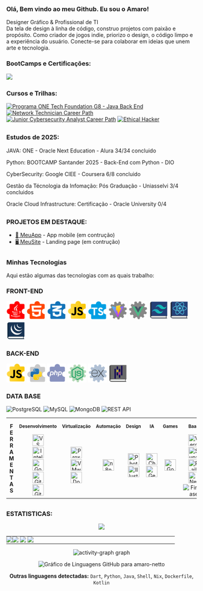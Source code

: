 ### Olá, Bem vindo ao meu Github. Eu sou o Amaro!

Designer Gráfico & Profissional de TI  
Da tela de design à linha de código, construo projetos com paixão e propósito. Como criador de jogos indie, priorizo o design, o código limpo e a experiência do usuário. Conecte-se para colaborar em ideias que unem arte e tecnologia.

### BootCamps e Certificações:

<img src="https://www.wateron.com.br/images/em_breve_2ql34g44.png" height="120"></a>

### Cursos e Trilhas:

[<img src="https://www.alura.com.br/assets/api/programas/oracle-one.svg" height="100" title="Programa ONE Tech Foundation G8 - Java Back End"></a>](https://cursos.alura.com.br/user/amarosilvanetto/program/15/certificate)
[<img src="https://images.credly.com/images/978f88dc-c247-4093-9d39-6efac3651297/image.png" height="100" title="Network Technician Career Path"></a>](https://www.credly.com/badges/838babb7-391d-4ae4-b8ed-d086c1bd6912)
[<img src="https://images.credly.com/images/441578ec-c0f3-46cc-95fc-86b27e90cf4f/image.png" height="100" title="Junior Cybersecurity Analyst Career Path"></a>](https://www.credly.com/badges/e9b9d420-e0dc-4447-95a4-97a30edde6de)
[<img src="https://images.credly.com/images/242902b5-f527-42ad-865e-977c9e1b5b58/image.png" height="100" title="Ethical Hacker"></a>](https://www.credly.com/badges/4b240839-d319-494c-862d-8740fcb2507a)

##

### Estudos de 2025:

JAVA: ONE - Oracle Next Education - Alura 34/34 concluido

Python: BOOTCAMP Santander 2025 - Back-End com Python - DIO

CyberSecurity: Google CIEE - Coursera 6/8 concluido

Gestão da Técnologia da Infomação: Pós Graduação - Uniasselvi 3/4 concluidos

Oracle Cloud Infrastructure: Certificação - Oracle University  0/4

##

### PROJETOS EM DESTAQUE:

- [📱 MeuApp](https://github.com/usuario/) - App mobile (em contrução)
- [🖥️ MeuSite](https://github.com/amaro-netto/) - Landing page (em contrução)

##

### Minhas Tecnologias
Aqui estão algumas das tecnologias com as quais trabalho:


### FRONT-END

<img src="https://raw.githubusercontent.com/amaro-netto/icons/ab607b13d854bfbccdf2e50665dda1b167ff8097/icons/Linguagens/color/java.svg" height="50" title="JAVA"> <img src="https://raw.githubusercontent.com/amaro-netto/icons/34daf2950c378b077a90398837ccb6821c139c69/html.svg" height="50" title="HTML5"> <img src="https://raw.githubusercontent.com/amaro-netto/icons/ab607b13d854bfbccdf2e50665dda1b167ff8097/icons/Linguagens/color/css.svg" height="50" title="CSS3"> <img src="https://raw.githubusercontent.com/amaro-netto/icons/746f87a4f9be226387ce1acee2d3c7d4c2100d6a/icons/Linguagens/color/javascript.svg" height="50" title="JavaScript"> <img src="https://raw.githubusercontent.com/amaro-netto/icons/ab607b13d854bfbccdf2e50665dda1b167ff8097/icons/Linguagens/color/TypeScript.svg" height="50" title="TypeScript"> <img src="https://raw.githubusercontent.com/amaro-netto/icons/746f87a4f9be226387ce1acee2d3c7d4c2100d6a/icons/Frameworks/color/vite.js.svg" height="50" title="Vite.js"> <img src="https://raw.githubusercontent.com/amaro-netto/icons/746f87a4f9be226387ce1acee2d3c7d4c2100d6a/icons/Frameworks/color/vue.js.svg" height="50" title="Vue.js"> <img src="https://raw.githubusercontent.com/amaro-netto/icons/746f87a4f9be226387ce1acee2d3c7d4c2100d6a/icons/Bibliotecas/color/tailwindcss.svg" height="50" title="Tailwind CSS"> <img src="https://raw.githubusercontent.com/amaro-netto/icons/746f87a4f9be226387ce1acee2d3c7d4c2100d6a/icons/Bibliotecas/color/react.svg" height="50" title="React"> <img src="https://raw.githubusercontent.com/amaro-netto/icons/746f87a4f9be226387ce1acee2d3c7d4c2100d6a/icons/Bibliotecas/color/jquery.svg" height="50" title="jQuery">
  
### BACK-END

<img src="https://raw.githubusercontent.com/amaro-netto/icons/746f87a4f9be226387ce1acee2d3c7d4c2100d6a/icons/Linguagens/color/javascript.svg" height="50" title="JavaScript"> <img src="https://raw.githubusercontent.com/amaro-netto/icons/746f87a4f9be226387ce1acee2d3c7d4c2100d6a/icons/Linguagens/color/python.svg" height="50" title="Python"> <img src="https://raw.githubusercontent.com/amaro-netto/icons/746f87a4f9be226387ce1acee2d3c7d4c2100d6a/icons/Linguagens/color/php.svg" height="50" title="PHP"> <img src="https://raw.githubusercontent.com/amaro-netto/icons/746f87a4f9be226387ce1acee2d3c7d4c2100d6a/icons/Frameworks/color/node.js.svg" height="50" title="Node.js"> <img src="https://raw.githubusercontent.com/amaro-netto/icons/746f87a4f9be226387ce1acee2d3c7d4c2100d6a/icons/Frameworks/color/ex.js.svg" height="50" title="Express.js"> <img src="https://raw.githubusercontent.com/amaro-netto/icons/746f87a4f9be226387ce1acee2d3c7d4c2100d6a/icons/Bibliotecas/color/pandas.svg" height="50" title="Pandas">

### DATA BASE

<img src="https://skillicons.dev/icons?i=postgres" height="50" title="PostgreSQL"> <img src="https://skillicons.dev/icons?i=mysql" height="50" title="MySQL"> <img src="https://skillicons.dev/icons?i=mongodb" height="50" title="MongoDB"> <img src="https://img.shields.io/badge/REST-009688?logo=api&logoColor=white" height="50" title="REST API">

  <table>
    <tr>
      <th rowspan="4">F<br>E<br>R<br>R<br>A<br>M<br>E<br>N<br>T<br>A<br>S</small></th>
      <!-- Desenvolvimento -->
      <th style="text-orientation: upright;"><small>Desenvolvimento</small></th>
      <!-- Virtualização -->
      <th style=";"><small>Virtualização</small></th>
      <!-- Automação -->
      <th style=";"><small>Automação</small></th>
      <!-- Design -->
      <th style=";"><small>Design</small></th>
      <!-- IA -->
      <th style=";"><small>IA</small></th>
      <!-- Games -->
      <th style=";"><small>Games</small></th>
      <!-- BaaS -->
      <th style=";"><small>BaaS</small></th>
       <!-- BaaS -->
      <th style=";"><small>API Teste</small></th>
           <!-- Dados -->
      <th style=";"><small>Dados</small></th>
    </tr>
    <tr>
      <!-- Desenvolvimento -->
<td align="center">
  <div>
    <img src="https://cdn.jsdelivr.net/gh/devicons/devicon/icons/vscode/vscode-original.svg" title="VS Code" width="30" height="30">
  </div>
  <div>
    <img src="https://cdn.jsdelivr.net/gh/devicons/devicon/icons/intellij/intellij-original.svg" title="IntelliJ IDEA" width="30" height="30">
  </div>
  <div>
    <img src="https://avatars.githubusercontent.com/u/33467679?s=200&v=4" title="Google Colab" width="30" height="30">
  </div>
    <div>
    <img src="https://camo.githubusercontent.com/a2322ca134c223fe4b49d637be98c3b8d9b907e8ef9c601c4bc8ce2a5824e269/68747470733a2f2f736b696c6c69636f6e732e6465762f69636f6e733f693d676974" title="Git" width="30" height="30">
  </div>
      <div>
    <img src="https://camo.githubusercontent.com/dbe4ba9617b5f2b9c3c12682ab9b2c687078af1cd25a2f545461157d8e1e7401/68747470733a2f2f736b696c6c69636f6e732e6465762f69636f6e733f693d676974687562" title="Github" width="30" height="30">
  </div>
</td>
      <!-- Virtualização -->
<td align="center">
  <div>
    <img src="https://img.icons8.com/?size=100&id=53iFar0HpEW9&format=png&color=000000" title="Proxmox" width="30" height="30">
  </div>
  <div>
    <img src="https://dt-cdn.net/hub/logos/vcenter-server.png" title="VMware / ESXi" width="30" height="30">
  </div>
  <img src="https://camo.githubusercontent.com/869b011ef3778c6dce9288ee988f59caec696153e3afb7219d858c05d317e368/68747470733a2f2f736b696c6c69636f6e732e6465762f69636f6e733f693d646f636b6572" title="Docker" width="30" height="30">
</td>
      <!-- Automação -->
      <td align="center">
        <img src="https://registry.npmmirror.com/@lobehub/icons-static-png/latest/files/dark/n8n-color.png" title="n8n" width="30" height="30">
      </td>
      <!-- Design -->
<td align="center">
  <div>
    <img src="https://skillicons.dev/icons?i=ps" title="Photoshop" width="30" height="30">
  </div>
  <div>
    <img src="https://skillicons.dev/icons?i=ai" title="Illustrator" width="30" height="30">
  </div>
</td>
      <!-- IA -->
<td align="center">
  <div>
    <img src="https://upload.wikimedia.org/wikipedia/commons/0/04/ChatGPT_logo.svg" title="ChatGPT" width="30" height="30">
  </div>
  <div>
    <img src="https://static.vecteezy.com/system/resources/previews/055/687/055/non_2x/rectangle-gemini-google-icon-symbol-logo-free-png.png" title="Gemini" width="30" height="30">
  </div>
</td>
      <!-- Games -->
      <td align="center">
        <img src="https://cdn.jsdelivr.net/gh/devicons/devicon/icons/godot/godot-original.svg" title="Godot Engine" width="30" height="30">
      </td>
        <!-- BaaS -->
<td align="center">
  <div>
    <img src="https://www.svgrepo.com/show/354513/vercel-icon.svg" title="Vercel" width="30" height="30">
  </div>
  <div>
    <img src="https://www.vectorlogo.zone/logos/supabase/supabase-icon.svg" title="Supabase" width="30" height="30">
  </div>
  <div>
    <img src="https://railway.com/brand/logo-light.svg" title="Railway" width="30" height="30">
  </div>
  <div>
    <img src="https://www.svgrepo.com/show/376339/netlify.svg" title="Netlify" width="30" height="30">
  </div>
    <div>
        <img src="https://skillicons.dev/icons?i=firebase" height="30" title="Firebase">
    </div>
</td>
              <!-- API Teste -->
<td align="center">
  <div>
    <img src="https://icon.icepanel.io/Technology/svg/Insomnia.svg" title="Insomnia" width="30" height="30">
  </div>
  <div>
    <img src="https://www.svgrepo.com/show/354202/postman-icon.svg" title="Postman" width="30" height="30">
  </div>
</td>
           <!-- Dados -->
<td align="center">
  <div>
    <img src="https://upload.wikimedia.org/wikipedia/commons/3/38/Jupyter_logo.svg" title="jupyter notebook" width="30" height="30">
  </div>
</td>
    </tr>
    
  </table>
</div>


##

### ESTATISTICAS:

<p align="center">
  <a href="https://github.com/ryo-ma/github-profile-trophy" title="repositório de troféus">
    <img src="https://github-profile-trophy.vercel.app/?username=amaro-netto&column=8&theme=darkhub&no-frame=true&no-bg=true&rank=,-?&row=2&no-bg=true"/>
  </a>
</p>

<div align="center">
  <table style="border-collapse: collapse; border: none;">
    <tr align="center">
      <td align="center" rowspan="0" style="padding: 0;">
        <img width="390em" src="https://github-readme-stats.vercel.app/api/top-langs/?username=amaro-netto&theme=dark&layout=pie&hide_border=true&v=3&langs_count=20&v=1&no-bg=true"/>
      <td align="left" style="padding: 0;" width="430em">
      <img width="400em" src="https://github-readme-streak-stats-eight.vercel.app?user=amaro-netto&theme=dark&hide_border=true&locale=pt_BR&date_format=j%2Fn%5B%2FY%5D&v=1&no-bg=true"/>
<img width="400em" src="https://github-readme-stats.vercel.app/api?username=amaro-netto&show_icons=true&theme=dark&include_all_commits=true&hide_border=true&v=1&rank_icon=github&no-bg=true"/>
        <img width="400em" src="https://github-readme-stats.vercel.app/api/wakatime?username=amaronetto&layout=compact&theme=dark&hide_border=true&no-bg=true"/>
  </table>
</div>

<div align="center">
<img src="https://github-readme-activity-graph.vercel.app/graph?username=amaro-netto&theme=github-dark&area=true&hide_border=true&hide_title=true&no-bg=true" alt="activity-graph graph"/>
</div>

<div align="center">
  
![Gráfico de Linguagens GitHub para amaro-netto](https://grafdev.vercel.app/api/generate-chart?username=amaro-netto&lineColor=36a2eb&fillColor=36a2eb&pointColor=0011ff&textColor=0091ff&gridColor=00aaff&angleLineColor=00b3ff)

**Outras linguagens detectadas:** `Dart`, `Python`, `Java`, `Shell`, `Nix`, `Dockerfile`, `Kotlin`

</div>
